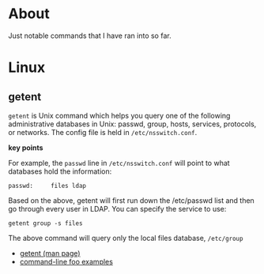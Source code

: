# About

Just notable commands that I have ran into so far.

# Linux

## getent

`getent` is Unix command which helps you query one of the following administrative databases in Unix: passwd, group, hosts, services, protocols, or networks. The config file is held in `/etc/nsswitch.conf`. 

**key points**

For example, the `passwd` line in `/etc/nsswitch.conf` will point to what databases hold the information:

```
passwd:     files ldap
```

Based on the above, getent will first run down the /etc/passwd list and then go through every user in LDAP. You can specify the service to use:

```
getent group -s files
```

The above command will query only the local files database, `/etc/group`

* [getent (man page)](http://man7.org/linux/man-pages/man1/getent.1.html)
* [command-line foo examples](http://www.commandlinefu.com/commands/using/getent)
